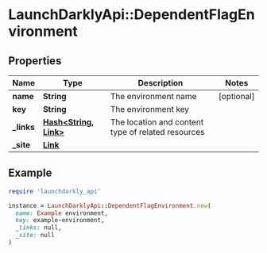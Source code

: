 # LaunchDarklyApi::DependentFlagEnvironment

## Properties

| Name | Type | Description | Notes |
| ---- | ---- | ----------- | ----- |
| **name** | **String** | The environment name | [optional] |
| **key** | **String** | The environment key |  |
| **_links** | [**Hash&lt;String, Link&gt;**](Link.md) | The location and content type of related resources |  |
| **_site** | [**Link**](Link.md) |  |  |

## Example

```ruby
require 'launchdarkly_api'

instance = LaunchDarklyApi::DependentFlagEnvironment.new(
  name: Example environment,
  key: example-environment,
  _links: null,
  _site: null
)
```

